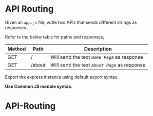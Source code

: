 # API Routing

Given an `app.js` file, write two APIs that sends different strings as responses.

Refer to the below table for paths and responses,

| Method | Path   | Description                                        |
| ------ | ------ | -------------------------------------------------- |
| GET    | /      | Will send the text <i>`Home Page`</i> as response  |
| GET    | /about | Will send the text <i>`About Page`</i> as response |

Export the express instance using default export syntax.

<b>Use Common JS module syntax</b>.
# API-Routing
